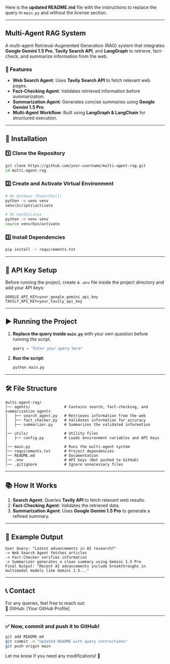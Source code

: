 Here is the **updated README.md** file with the instructions to replace the query in `main.py` and without the license section.  

---

## **Multi-Agent RAG System**  
A multi-agent Retrieval-Augmented Generation (RAG) system that integrates **Google Gemini 1.5 Pro**, **Tavily Search API**, and **LangGraph** to retrieve, fact-check, and summarize information from the web.  

### **📌 Features**
- **Web Search Agent**: Uses **Tavily Search API** to fetch relevant web pages.  
- **Fact-Checking Agent**: Validates retrieved information before summarization.  
- **Summarization Agent**: Generates concise summaries using **Google Gemini 1.5 Pro**.  
- **Multi-Agent Workflow**: Built using **LangGraph & LangChain** for structured execution.  

---

## **🚀 Installation**
### **1️⃣ Clone the Repository**
```sh
git clone https://github.com/your-username/multi-agent-rag.git
cd multi-agent-rag
```

### **2️⃣ Create and Activate Virtual Environment**
```sh
# On Windows (PowerShell)
python -m venv venv
venv\Scripts\activate

# On macOS/Linux
python -m venv venv
source venv/bin/activate
```

### **3️⃣ Install Dependencies**
```sh
pip install -r requirements.txt
```

---

## **🔑 API Key Setup**
Before running the project, create a `.env` file inside the project directory and add your API keys:  

```env
GOOGLE_API_KEY=your_google_gemini_api_key
TAVILY_API_KEY=your_tavily_api_key
```

---

## **▶️ Running the Project**
1. **Replace the query inside `main.py`** with your own question before running the script.  
   ```python
   query = "Enter your query here"
   ```
2. **Run the script**:
   ```sh
   python main.py
   ```

---

## **🛠 File Structure**
```
multi-agent-rag/
│── agents/               # Contains search, fact-checking, and summarization agents
│   ├── search_agent.py   # Retrieves information from the web
│   ├── fact_checker.py   # Validates information for accuracy
│   ├── summarizer.py     # Summarizes the validated information
│
│── utils/                # Utility files
│   ├── config.py         # Loads environment variables and API keys
│
│── main.py               # Runs the multi-agent system
│── requirements.txt      # Project dependencies
│── README.md             # Documentation
│── .env                  # API keys (Not pushed to GitHub)
│── .gitignore            # Ignore unnecessary files
```

---

## **📚 How It Works**
1. **Search Agent**: Queries **Tavily API** to fetch relevant web results.  
2. **Fact-Checking Agent**: Validates the retrieved data.  
3. **Summarization Agent**: Uses **Google Gemini 1.5 Pro** to generate a refined summary.  

---

## **📌 Example Output**
```
User Query: "Latest advancements in AI research?"
-> Web Search Agent fetches articles
-> Fact-Checker verifies information
-> Summarizer generates a clean summary using Gemini 1.5 Pro
Final Output: "Recent AI advancements include breakthroughs in multimodal models like Gemini 1.5..."
```

---

## **📞 Contact**
For any queries, feel free to reach out:  
🔗 GitHub: [Your GitHub Profile]  

---

### **✅ Now, commit and push it to GitHub!**
```sh
git add README.md
git commit -m "Updated README with query instructions"
git push origin main
```

Let me know if you need any modifications! 🚀
